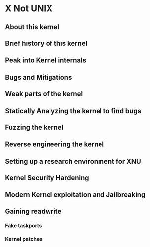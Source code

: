 # X Not UNIX

## About this kernel

## Brief history of this kernel

## Peak into Kernel internals

## Bugs and Mitigations

## Weak parts of the kernel

## Statically Analyzing the kernel to find bugs

## Fuzzing the kernel

## Reverse engineering the kernel

## Setting up a research environment for XNU

## Kernel Security Hardening

## Modern Kernel exploitation and Jailbreaking

## Gaining readwrite

### Fake taskports

### Kernel patches
